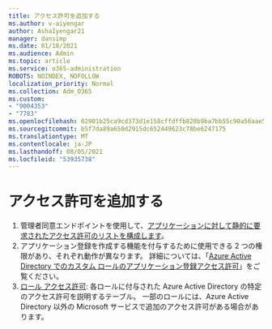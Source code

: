 ```yaml
---
title: アクセス許可を追加する
ms.author: v-aiyengar
author: AshaIyengar21
manager: dansimp
ms.date: 01/18/2021
ms.audience: Admin
ms.topic: article
ms.service: o365-administration
ROBOTS: NOINDEX, NOFOLLOW
localization_priority: Normal
ms.collection: Adm_O365
ms.custom:
- "9004353"
- "7783"
ms.openlocfilehash: 02901b25ca9cd373d1e158cffdffb820b9ba7bb55c90a56aae57807a2e932192
ms.sourcegitcommit: b5f7da89a650d2915dc652449623c78be6247175
ms.translationtype: MT
ms.contentlocale: ja-JP
ms.lasthandoff: 08/05/2021
ms.locfileid: "53935738"
---
```

# <a name="add-permissions"></a>アクセス許可を追加する

1. 管理者同意エンドポイントを使用して、[アプリケーションに対して静的に要求されたアクセス許可のリストを構成します](https://docs.microsoft.com/azure/active-directory/develop/v2-permissions-and-consent#to-configure-the-list-of-statically-requested-permissions-for-an-application)。
1. アプリケーション登録を作成する機能を付与するために使用できる 2 つの権限があり、それぞれ動作が異なります。 詳細については、「[Azure Active Directory でのカスタム ロールのアプリケーション登録アクセス許可](https://docs.microsoft.com/azure/active-directory/roles/custom-available-permissions)」をご覧ください。
1. [ロール アクセス許可](https://docs.microsoft.com/azure/active-directory/roles/permissions-reference#role-permissions): 各ロールに付与された Azure Active Directory の特定のアクセス許可を説明するテーブル。 一部のロールには、Azure Active Directory 以外の Microsoft サービスで追加のアクセス許可がある場合があります。